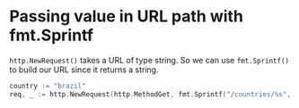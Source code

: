 # Passing value in URL path with fmt.Sprintf

`http.NewRequest()` takes a URL of type string. So we can use `fmt.Sprintf()` to build our URL since it returns a string.

```go
country := "brazil"
req, _ := http.NewRequest(http.MethodGet, fmt.Sprintf("/countries/%s", country), nil)
```
